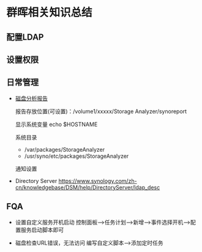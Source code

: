 # 群晖相关知识总结
## 配置LDAP
## 设置权限
## 日常管理
- [磁盘分析报告](https://www.synology.com/zh-cn/knowledgebase/DSM/help/StorageAnalyzer/StorageAnalyzer_desc)

   报告存放位置(可设置)：/volume1/xxxxx/Storage Analyzer/synoreport

   显示系统变量 echo $HOSTNAME

   系统目录
   - /var/packages/StorageAnalyzer
   - /usr/syno/etc/packages/StorageAnalyzer

   通知设置
- Directory Server
https://www.synology.com/zh-cn/knowledgebase/DSM/help/DirectoryServer/ldap_desc
## FQA
- 设置自定义服务开机启动
控制面板-->任务计划-->新增-->事件选择开机-->配置服务启动脚本即可

- 磁盘检查URL错误，无法访问
编写自定义脚本-->添加定时任务

